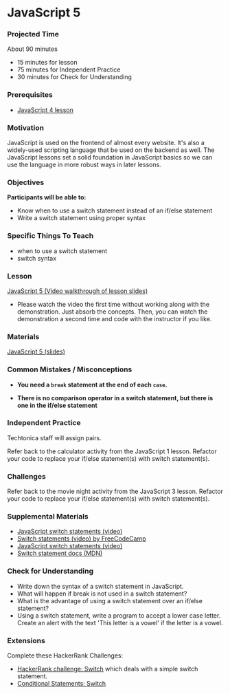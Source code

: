 # JavaScript 5

### Projected Time
About 90 minutes
- 15 minutes for lesson
- 75 minutes for Independent Practice
- 30 minutes for Check for Understanding

### Prerequisites

- [JavaScript 4 lesson](/javascript/javascript-4.md)

### Motivation
JavaScript is used on the frontend of almost every website. It's also a widely-used scripting language that be used on the backend as well. The JavaScript lessons set a solid foundation in JavaScript basics so we can use the language in more robust ways in later lessons.

### Objectives
**Participants will be able to:**
- Know when to use a switch statement instead of an if/else statement
- Write a switch statement using proper syntax

### Specific Things To Teach
- when to use a switch statement
- switch syntax

### Lesson

[JavaScript 5 (Video walkthrough of lesson slides)](https://drive.google.com/file/d/1x5U0jFgEZD-NjOnfoZ_mkYZpXoODbMIS/view?usp=sharing)
- Please watch the video the first time without working along with the demonstration. Just absorb the concepts. Then, you can watch the demonstration a second time and code with the instructor if you like.


### Materials 

[JavaScript 5 (slides)](https://docs.google.com/presentation/d/1hmP5pOfrgexspDS827_cGkb3SNqhIJnbxrlnRFcHCGw/edit?usp=sharing)


### Common Mistakes / Misconceptions

- **You need a `break` statement at the end of each `case`.**

- **There is no comparison operator in a switch statement, but there is one in the if/else statement**

### Independent Practice

Techtonica staff will assign pairs.

Refer back to the calculator activity from the JavaScript 1 lesson. Refactor your code to replace your if/else statement(s) with switch statement(s).

### Challenges
Refer back to the movie night activity from the JavaScript 3 lesson. Refactor your code to replace your if/else statement(s) with switch statement(s).

### Supplemental Materials

- [JavaScript switch statements (video)](https://www.youtube.com/watch?v=7rc8aDtVFvE)
- [Switch statements (video) by FreeCodeCamp](https://www.youtube.com/watch?v=fM5qnyasUYI)
- [JavaScript switch statements (video)](https://www.youtube.com/watch?v=Z6O_XdfCBEo)
- [Switch statement docs (MDN)](https://developer.mozilla.org/en-US/docs/Web/JavaScript/Reference/Statements/switch)

### Check for Understanding

- Write down the syntax of a switch statement in JavaScript.
- What will happen if break is not used in a switch statement?
- What is the advantage of using a switch statement over an if/else statement?
- Using a switch statement, write a program to accept a lower case letter. Create an alert with the text 'This letter is a vowel' if the letter is a vowel.

### Extensions 
Complete these HackerRank Challenges:
- [HackerRank challenge: Switch](https://www.hackerrank.com/contests/7days-javascript/challenges/js-switch-statements) which deals with a simple switch statement.
- [Conditional Statements: Switch](https://www.hackerrank.com/challenges/js10-switch)
